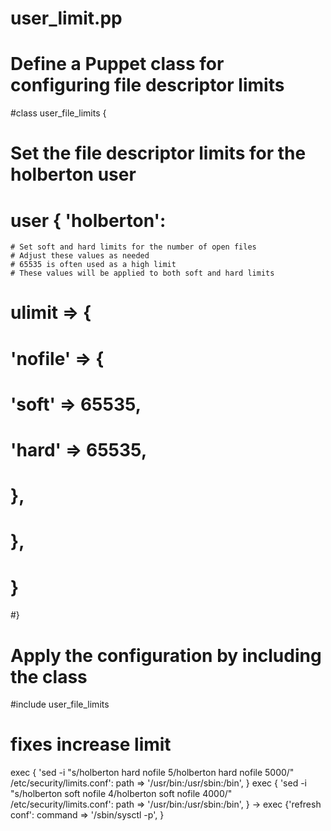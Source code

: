 # user_limit.pp

# Define a Puppet class for configuring file descriptor limits
#class user_file_limits {

  # Set the file descriptor limits for the holberton user
#  user { 'holberton':
    # Set soft and hard limits for the number of open files
    # Adjust these values as needed
    # 65535 is often used as a high limit
    # These values will be applied to both soft and hard limits
#    ulimit => {
#      'nofile' => {
#        'soft' => 65535,
#        'hard' => 65535,
#      },
#    },
#  }

#}

# Apply the configuration by including the class
#include user_file_limits

# fixes increase limit
exec { 'sed -i "s/holberton hard nofile 5/holberton hard nofile 5000/" /etc/security/limits.conf':
  path => '/usr/bin:/usr/sbin:/bin',
}
exec { 'sed -i "s/holberton soft nofile 4/holberton soft nofile 4000/" /etc/security/limits.conf':
  path => '/usr/bin:/usr/sbin:/bin',
}
-> exec {'refresh conf':
  command => '/sbin/sysctl -p',
}
